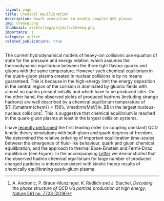 ```yaml
---
layout: page
title: Chemical equilibration
description: Quark production in weakly coupled QCD plasma
img: chemeq.png
thumbnail: assets/img/projects/chemeq.png
importance: 1
category: active
related_publications: true
---
```


The current hydrodynamical models of heavy-ion collisions use equation of state for the pressure
and energy relation, which assumes the thermodynamic equilibrium between the three light
flavour quarks and gluons with the same temperature. However such chemical equilibrium in
the quark-gluon plasma created in nuclear collisions is by no means guaranteed. This is because
in the high-energy limit the energy deposition in the central region of the collision is dominated
by gluonic fields with almost no quarks present initially and which have to be produced later.
On the other hand, the observed yields of produced hadrons (including strange hadrons) are well
described by a chemical equilibrium temperature of $T_{\\mathrm{chem}} ≈ 156\\, \\mathrm{MeV}/k_B$ in the largest nucleus-nucleus collisions[^1]. This is suggestive that chemical equilibrium is reached in the quark-gluon
plasma at least in the largest collision systems.


I have [recently performed](/publication/kurkela-2018-oqw) the first leading order (in coupling constant) QCD kinetic theory
simulations with both gluon and quark degrees of freedom. We determined the relative ordering
of important equilibration time-scales between the emergence of fluid-like behaviour, quark
and gluon chemical equilibration, and the approach to thermal Bose-Einstein and Fermi-Dirac
equilibrium (see Figure). In the accompanying [Letter](/publication/kurkela-2018-xxd) we demonstrated that the observed hadron chemical
equilibrium for large number of produced charged particles is indeed consistent with kinetic
theory results of chemically equilibrating quark-gluon plasma.

<!--The dynamical simulations of quark degrees of freedom are important for many non-equilibrium
QCD phenomena. For example, photon emission is a direct probe of charge content of the
plasma and in our recent proof-of-principle calculation we studied experimental signals of non-
equilibrium photon production. Event by event fluctuations of QCD conserved charges might also leave the imprint on the observed experimental signals 8 . I plan to explore this interesting
dynamics using fully dynamical kinetic theory framework in the future.-->


[^1]: A. Andronic, P. Braun-Munzinger, K. Redlich and J. Stachel, _Decoding the phase structure of QCD via particle production at high energy_, [Nature 561 no. 7723 (2018)](https://doi.org/10.1038/s41586-018-0491-6) 
